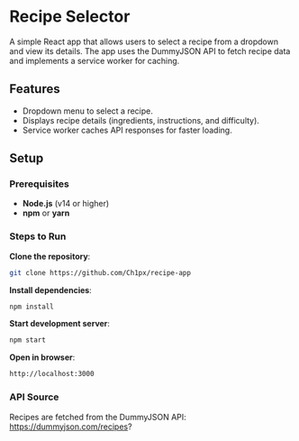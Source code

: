 # Recipe Selector

A simple React app that allows users to select a recipe from a dropdown and view its details. The app uses the DummyJSON API to fetch recipe data and implements a service worker for caching.

## Features

- Dropdown menu to select a recipe.
- Displays recipe details (ingredients, instructions, and difficulty).
- Service worker caches API responses for faster loading.

## Setup

### Prerequisites

- **Node.js** (v14 or higher)
- **npm** or **yarn**

### Steps to Run

**Clone the repository**:
   ```bash
   git clone https://github.com/Ch1px/recipe-app
   ```
**Install dependencies**:
```bash
npm install
```
**Start development server**:
```bash
npm start
```

**Open in browser**:
```bash
http://localhost:3000
```

### API Source

Recipes are fetched from the DummyJSON API:
https://dummyjson.com/recipes?

